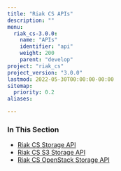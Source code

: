 ```yaml
---
title: "Riak CS APIs"
description: ""
menu:
  riak_cs-3.0.0:
    name: "APIs"
    identifier: "api"
    weight: 200
    parent: "develop"
project: "riak_cs"
project_version: "3.0.0"
lastmod: 2022-05-30T00:00:00-00:00
sitemap:
  priority: 0.2
aliases:

---
```


### In This Section

- [Riak CS Storage API](./storage)
- [Riak CS S3 Storage API](./storage/s3)
- [Riak CS OpenStack Storage API](./storage/openstack)
